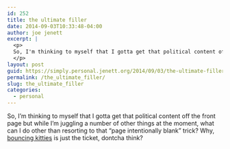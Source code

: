 ```yaml
---
id: 252
title: the ultimate filler
date: 2014-09-03T10:33:48-04:00
author: joe jenett
excerpt: |
  <p>
  So, I'm thinking to myself that I gotta get that political content off the front page but while I'm juggling a number of other things at the moment, what can I do other than resorting to that “page intentionally blank” trick? Why, <a title="bouncing kitties" href="http://cat-bounce.com/">bouncing kitties</a> is just the ticket, dontcha think? They even have a <a title="mobile version" href="http://cat-bounce.com/mobile/">mobile version</a> that doesn't need Flash.
  </p>
layout: post
guid: https://simply.personal.jenett.org/2014/09/03/the-ultimate-filler/
permalink: /the_ultimate_filler/
slug: the_ultimate_filler
categories:
  - personal
---
```

So, I’m thinking to myself that I gotta get that political content off the front page but while I’m juggling a number of other things at the moment, what can I do other than resorting to that “page intentionally blank” trick? Why, [bouncing kitties](http://cat-bounce.com/ "bouncing kitties") is just the ticket, dontcha think? 